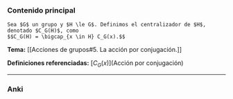 ### Contenido principal

```ad-Formal
Sea $G$ un grupo y $H \le G$. Definimos el centralizador de $H$, denotado $C_G(H)$, como
$$C_G(H) = \bigcap_{x \in H} C_G(x).$$
```

**Tema:** [[Acciones de grupos#5. La acción por conjugación.]]

**Definiciones referenciadas:** [$C_G(x)$](Acción por conjugación)

---
### Anki
